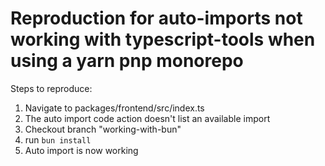 # Reproduction for auto-imports not working with typescript-tools when using a yarn pnp monorepo

Steps to reproduce:

1. Navigate to packages/frontend/src/index.ts
2. The auto import code action doesn't list an available import
3. Checkout branch "working-with-bun"
4. run `bun install`
5. Auto import is now working
